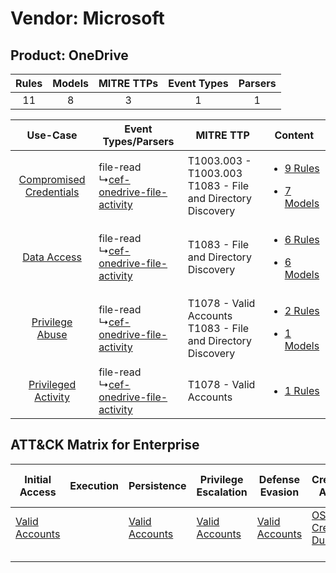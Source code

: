 Vendor: Microsoft
=================
Product: OneDrive
-----------------
| Rules | Models | MITRE TTPs | Event Types | Parsers |
|:-----:|:------:|:----------:|:-----------:|:-------:|
|  11   |   8    |     3      |      1      |    1    |

|    Use-Case    | Event Types/Parsers    | MITRE TTP    | Content    |
|:----:| ---- | ---- | ---- |
| [Compromised Credentials](../../../UseCases/uc_compromised_credentials.md) |  file-read<br> ↳[cef-onedrive-file-activity](Ps/pC_cefonedrivefileactivity.md)<br> | T1003.003 - T1003.003<br>T1083 - File and Directory Discovery<br>  | [<ul><li>9 Rules</li></ul><ul><li>7 Models</li></ul>](RM/r_m_microsoft_onedrive_Compromised_Credentials.md) |
|    [Data Access](../../../UseCases/uc_data_access.md)    |  file-read<br> ↳[cef-onedrive-file-activity](Ps/pC_cefonedrivefileactivity.md)<br> | T1083 - File and Directory Discovery<br>    | [<ul><li>6 Rules</li></ul><ul><li>6 Models</li></ul>](RM/r_m_microsoft_onedrive_Data_Access.md)    |
|         [Privilege Abuse](../../../UseCases/uc_privilege_abuse.md)         |  file-read<br> ↳[cef-onedrive-file-activity](Ps/pC_cefonedrivefileactivity.md)<br> | T1078 - Valid Accounts<br>T1083 - File and Directory Discovery<br> | [<ul><li>2 Rules</li></ul><ul><li>1 Models</li></ul>](RM/r_m_microsoft_onedrive_Privilege_Abuse.md)         |
|     [Privileged Activity](../../../UseCases/uc_privileged_activity.md)     |  file-read<br> ↳[cef-onedrive-file-activity](Ps/pC_cefonedrivefileactivity.md)<br> | T1078 - Valid Accounts<br>    | [<ul><li>1 Rules</li></ul>](RM/r_m_microsoft_onedrive_Privileged_Activity.md)    |

ATT&CK Matrix for Enterprise
----------------------------
| Initial Access                                                      | Execution | Persistence                                                         | Privilege Escalation                                                | Defense Evasion                                                     | Credential Access                                                          | Discovery                                                                         | Lateral Movement | Collection | Command and Control | Exfiltration | Impact |
| ------------------------------------------------------------------- | --------- | ------------------------------------------------------------------- | ------------------------------------------------------------------- | ------------------------------------------------------------------- | -------------------------------------------------------------------------- | --------------------------------------------------------------------------------- | ---------------- | ---------- | ------------------- | ------------ | ------ |
| [Valid Accounts](https://attack.mitre.org/techniques/T1078)<br><br> |           | [Valid Accounts](https://attack.mitre.org/techniques/T1078)<br><br> | [Valid Accounts](https://attack.mitre.org/techniques/T1078)<br><br> | [Valid Accounts](https://attack.mitre.org/techniques/T1078)<br><br> | [OS Credential Dumping](https://attack.mitre.org/techniques/T1003)<br><br> | [File and Directory Discovery](https://attack.mitre.org/techniques/T1083)<br><br> |                  |            |                     |              |        |